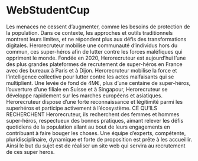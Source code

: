 # WebStudentCup
Les menaces ne cessent d’augmenter, comme les besoins de protection de la population. Dans ce contexte, les approches et outils traditionnels montrent leurs limites, et ne répondent plus aux défis des transformations digitales. Herorecruteur mobilise une communauté d’individus hors du commun, ces super-héros afin de lutter contre les forces maléfiques qui oppriment le monde. Fondée en 2020, Herorecruteur est aujourd’hui l’une des plus grandes plateformes de recrutement de super-héros en France avec des bureaux à Paris et à Dijon. Herorecruteur mobilise la force et l’intelligence collective pour lutter contre les actes malfaisants qui se multiplient. Une levée de fond de 4M€, plus d’une centaine de super-héros, l’ouverture d’une filiale en Suisse et à Singapour, Herorecruteur se développe rapidement sur les marches européens et asiatiques. Herorecruteur dispose d’une forte reconnaissance et légitimité parmi les superhéros et participe activement à l’écosystème. CE QU’ILS RECHERCHENT Herorecruteur, ils recherchent des femmes et hommes super-héros, respectueux des bonnes pratiques, aimant relever les défis quotidiens de la population allant au bout de leurs engagements en contribuant à faire bouger les choses. Une équipe d’experts, compétente, pluridisciplinaire, dynamique et forte de proposition est prête à les accueillir. Ainsi le but du sujet est de réaliser un site web qui servira au recrutement de ces super heros.
